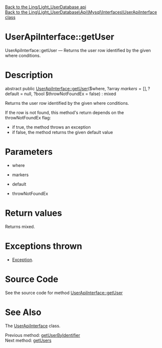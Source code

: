 [Back to the Ling/Light_UserDatabase api](https://github.com/lingtalfi/Light_UserDatabase/blob/master/doc/api/Ling/Light_UserDatabase.md)<br>
[Back to the Ling\Light_UserDatabase\Api\Mysql\Interfaces\UserApiInterface class](https://github.com/lingtalfi/Light_UserDatabase/blob/master/doc/api/Ling/Light_UserDatabase/Api/Mysql/Interfaces/UserApiInterface.md)


UserApiInterface::getUser
================



UserApiInterface::getUser — Returns the user row identified by the given where conditions.




Description
================


abstract public [UserApiInterface::getUser](https://github.com/lingtalfi/Light_UserDatabase/blob/master/doc/api/Ling/Light_UserDatabase/Api/Mysql/Interfaces/UserApiInterface/getUser.md)($where, ?array $markers = [], ?$default = null, ?bool $throwNotFoundEx = false) : mixed




Returns the user row identified by the given where conditions.

If the row is not found, this method's return depends on the throwNotFoundEx flag:
- if true, the method throws an exception
- if false, the method returns the given default value




Parameters
================


- where

    

- markers

    

- default

    

- throwNotFoundEx

    


Return values
================

Returns mixed.


Exceptions thrown
================

- [Exception](http://php.net/manual/en/class.exception.php).&nbsp;







Source Code
===========
See the source code for method [UserApiInterface::getUser](https://github.com/lingtalfi/Light_UserDatabase/blob/master/Api/Mysql/Interfaces/UserApiInterface.php#L85-L85)


See Also
================

The [UserApiInterface](https://github.com/lingtalfi/Light_UserDatabase/blob/master/doc/api/Ling/Light_UserDatabase/Api/Mysql/Interfaces/UserApiInterface.md) class.

Previous method: [getUserByIdentifier](https://github.com/lingtalfi/Light_UserDatabase/blob/master/doc/api/Ling/Light_UserDatabase/Api/Mysql/Interfaces/UserApiInterface/getUserByIdentifier.md)<br>Next method: [getUsers](https://github.com/lingtalfi/Light_UserDatabase/blob/master/doc/api/Ling/Light_UserDatabase/Api/Mysql/Interfaces/UserApiInterface/getUsers.md)<br>

